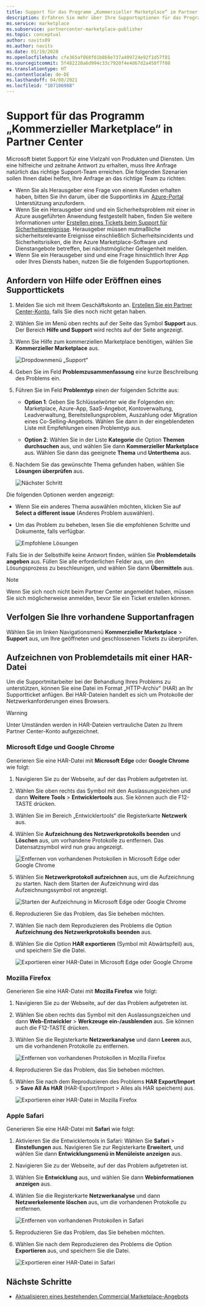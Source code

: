 ```yaml
---
title: Support für das Programm „Kommerzieller Marketplace“ im Partner Center
description: Erfahren Sie mehr über Ihre Supportoptionen für das Programm „Kommerzieller Marketplace“ im Partner Center, einschließlich der Möglichkeit, eine Supportanfrage zu stellen.
ms.service: marketplace
ms.subservice: partnercenter-marketplace-publisher
ms.topic: conceptual
author: navits09
ms.author: navits
ms.date: 01/19/2020
ms.openlocfilehash: cfe365af868f01b868e737a409724e92f1d57f81
ms.sourcegitcommit: 5f482220a6d994c33c7920f4e4d67d2a450f7f08
ms.translationtype: HT
ms.contentlocale: de-DE
ms.lasthandoff: 04/08/2021
ms.locfileid: "107106988"
---
```

# <a name="support-for-the-commercial-marketplace-program-in-partner-center"></a>Support für das Programm „Kommerzieller Marketplace“ in Partner Center

Microsoft bietet Support für eine Vielzahl von Produkten und Diensten. Um eine hilfreiche und zeitnahe Antwort zu erhalten, muss Ihre Anfrage natürlich das richtige Support-Team erreichen. Die folgenden Szenarien sollen Ihnen dabei helfen, Ihre Anfrage an das richtige Team zu richten:

- Wenn Sie als Herausgeber eine Frage von einem Kunden erhalten haben, bitten Sie ihn darum, über die Supportlinks im  [Azure-Portal](https://portal.azure.com/) Unterstützung anzufordern.
- Wenn Sie ein Herausgeber sind und ein Sicherheitsproblem mit einer in Azure ausgeführten Anwendung festgestellt haben, finden Sie weitere Informationen unter [Erstellen eines Tickets beim Support für Sicherheitsereignisse](../security/fundamentals/event-support-ticket.md). Herausgeber müssen mutmaßliche sicherheitsrelevante Ereignisse einschließlich Sicherheitsincidents und Sicherheitsrisiken, die ihre Azure Marketplace-Software und Dienstangebote betreffen, bei nächstmöglicher Gelegenheit melden.
- Wenn Sie ein Herausgeber sind und eine Frage hinsichtlich Ihrer App oder Ihres Diensts haben, nutzen Sie die folgenden Supportoptionen.

## <a name="get-help-or-open-a-support-ticket"></a>Anfordern von Hilfe oder Eröffnen eines Supporttickets

1. Melden Sie sich mit Ihrem Geschäftskonto an. [Erstellen Sie ein Partner Center-Konto](create-account.md), falls Sie dies noch nicht getan haben.

1. Wählen Sie im Menü oben rechts auf der Seite das Symbol **Support** aus. Der Bereich **Hilfe und Support** wird rechts auf der Seite angezeigt.

1. Wenn Sie Hilfe zum kommerziellen Marketplace benötigen, wählen Sie **Kommerzieller Marketplace** aus.

   ![Dropdownmenü „Support“](./media/support/commercial-marketplace-support-pane.png)

1. Geben Sie im Feld **Problemzusammenfassung** eine kurze Beschreibung des Problems ein.

1. Führen Sie im Feld **Problemtyp** einen der folgenden Schritte aus:

    - **Option 1**: Geben Sie Schlüsselwörter wie die Folgenden ein: Marketplace, Azure-App, SaaS-Angebot, Kontoverwaltung, Leadverwaltung, Bereitstellungsproblem, Auszahlung oder Migration eines Co-Selling-Angebots. Wählen Sie dann in der eingeblendeten Liste mit Empfehlungen einen Problemtyp aus.

    - **Option 2**: Wählen Sie in der Liste **Kategorie** die Option **Themen durchsuchen** aus, und wählen Sie dann **Kommerzieller Marketplace** aus. Wählen Sie dann das geeignete **Thema** und **Unterthema** aus.

1. Nachdem Sie das gewünschte Thema gefunden haben, wählen Sie **Lösungen überprüfen** aus.

    ![Nächster Schritt](./media/support/next-step.png)

Die folgenden Optionen werden angezeigt:

- Wenn Sie ein anderes Thema auswählen möchten, klicken Sie auf **Select a different issue** (Anderes Problem auswählen).
- Um das Problem zu beheben, lesen Sie die empfohlenen Schritte und Dokumente, falls verfügbar.

    ![Empfohlene Lösungen](./media/support/recommended-solutions.png)

Falls Sie in der Selbsthilfe keine Antwort finden, wählen Sie **Problemdetails angeben** aus. Füllen Sie alle erforderlichen Felder aus, um den Lösungsprozess zu beschleunigen, und wählen Sie dann **Übermitteln** aus.

>[!Note]
>Wenn Sie sich noch nicht beim Partner Center angemeldet haben, müssen Sie sich möglicherweise anmelden, bevor Sie ein Ticket erstellen können.

## <a name="track-your-existing-support-requests"></a>Verfolgen Sie Ihre vorhandene Supportanfragen

Wählen Sie im linken Navigationsmenü **Kommerzieller Marketplace** > **Support** aus, um Ihre geöffneten und geschlossenen Tickets zu überprüfen.

## <a name="record-issue-details-with-a-har-file"></a>Aufzeichnen von Problemdetails mit einer HAR-Datei

Um die Supportmitarbeiter bei der Behandlung Ihres Problems zu unterstützen, können Sie eine Datei im Format „HTTP-Archiv“ (HAR) an Ihr Supportticket anfügen. Bei HAR-Dateien handelt es sich um Protokolle der Netzwerkanforderungen eines Browsers.

> [!WARNING]
> Unter Umständen werden in HAR-Dateien vertrauliche Daten zu Ihrem Partner Center-Konto aufgezeichnet.

### <a name="microsoft-edge-and-google-chrome"></a>Microsoft Edge und Google Chrome

Generieren Sie eine HAR-Datei mit **Microsoft Edge** oder **Google Chrome** wie folgt:

1. Navigieren Sie zu der Webseite, auf der das Problem aufgetreten ist.
2. Wählen Sie oben rechts das Symbol mit den Auslassungszeichen und dann **Weitere Tools** > **Entwicklertools** aus. Sie können auch die F12-TASTE drücken.
3. Wählen Sie im Bereich „Entwicklertools“ die Registerkarte **Netzwerk** aus.
4. Wählen Sie **Aufzeichnung des Netzwerkprotokolls beenden** und **Löschen** aus, um vorhandene Protokolle zu entfernen. Das Datensatzsymbol wird nun grau angezeigt.

    ![Entfernen von vorhandenen Protokollen in Microsoft Edge oder Google Chrome](media/support/chromium-stop-clear-session.png)

5. Wählen Sie **Netzwerkprotokoll aufzeichnen** aus, um die Aufzeichnung zu starten. Nach dem Starten der Aufzeichnung wird das Aufzeichnungssymbol rot angezeigt.

    ![Starten der Aufzeichnung in Microsoft Edge oder Google Chrome](media/support/chromium-start-session.png)

6. Reproduzieren Sie das Problem, das Sie beheben möchten.
7. Wählen Sie nach dem Reproduzieren des Problems die Option **Aufzeichnung des Netzwerkprotokolls beenden** aus.
8. Wählen Sie die Option **HAR exportieren** (Symbol mit Abwärtspfeil) aus, und speichern Sie die Datei.

    ![Exportieren einer HAR-Datei in Microsoft Edge oder Google Chrome](media/support/chromium-network-export-har.png)

### <a name="mozilla-firefox"></a>Mozilla Firefox

Generieren Sie eine HAR-Datei mit **Mozilla Firefox** wie folgt:

1. Navigieren Sie zu der Webseite, auf der das Problem aufgetreten ist.
1. Wählen Sie oben rechts das Symbol mit den Auslassungszeichen und dann **Web-Entwickler** > **Werkzeuge ein-/ausblenden** aus. Sie können auch die F12-TASTE drücken.
1. Wählen Sie die Registerkarte **Netzwerkanalyse** und dann **Leeren** aus, um die vorhandenen Protokolle zu entfernen.

    ![Entfernen von vorhandenen Protokollen in Mozilla Firefox](media/support/firefox-clear-session.png)

1. Reproduzieren Sie das Problem, das Sie beheben möchten.
1. Wählen Sie nach dem Reproduzieren des Problems **HAR Export/Import** > **Save All As HAR** (HAR-Export/Import > Alles als HAR speichern) aus.

    ![Exportieren einer HAR-Datei in Mozilla Firefox](media/support/firefox-network-export-har.png)

### <a name="apple-safari"></a>Apple Safari

Generieren Sie eine HAR-Datei mit **Safari** wie folgt:

1. Aktivieren Sie die Entwicklertools in Safari: Wählen Sie **Safari** > **Einstellungen** aus. Navigieren Sie zur Registerkarte **Erweitert**, und wählen Sie dann **Entwicklungsmenü in Menüleiste anzeigen** aus.
1. Navigieren Sie zu der Webseite, auf der das Problem aufgetreten ist.
1. Wählen Sie **Entwicklung** aus, und wählen Sie dann **Webinformationen anzeigen** aus.
1. Wählen Sie die Registerkarte **Netzwerkanalyse** und dann **Netzwerkelemente löschen** aus, um die vorhandenen Protokolle zu entfernen.

    ![Entfernen von vorhandenen Protokollen in Safari](media/support/safari-clear-session.png)

1. Reproduzieren Sie das Problem, das Sie beheben möchten.
1. Wählen Sie nach dem Reproduzieren des Problems die Option **Exportieren** aus, und speichern Sie die Datei.

    ![Exportieren einer HAR-Datei in Safari](media/support/safari-network-export-har.png)

## <a name="next-steps"></a>Nächste Schritte

- [Aktualisieren eines bestehenden Commercial Marketplace-Angebots](partner-center-portal/update-existing-offer.md)